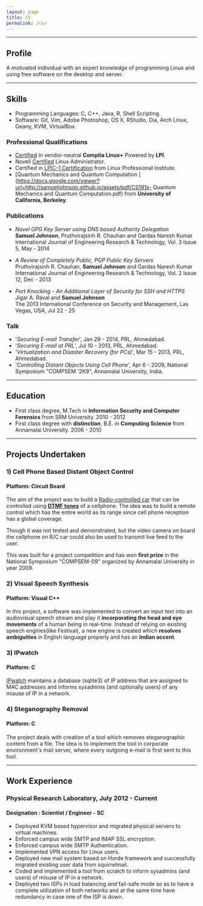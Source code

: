 ```yaml
---
layout: page
title: CV
permalink: /cv/
---
```


----

## Profile

A motivated individual with an expert knowledge of programming Linux and using
free software on the desktop and server.

----

## Skills

  * Programming Languages: C, C++, Java, R, Shell Scripting.
  * Software: Git, Vim, Adobe Photoshop, OS X, RStudio, Dia, Arch Linux, Geany, KVM, VirtualBox.

### Professional Qualifications

  * [Certified](https://www.certmetrics.com/comptia/public/verification.aspx?code=LXRG9Z8K6LFE1RV4) in vendor-neutral **Comptia Linux+** Powered by **LPI**.
  * Novell [Certified](https://docs.google.com/viewer?url=https://samueljohnson.github.io/assets/pdf/SamuelJohnson_NCLA_ECR.pdf) Linux Administrator.
  * Certified in [LPIC-1 Certification](/assets/img/LPI%20LPIC-1.jpg) from Linux Professional Institute.
  * [Quantum Mechanics and Quantum Computation ](https://docs.google.com/viewer?url=http://samueljohnson.github.io/assets/pdf/CS191x- Quantum Mechanics and Quantum Computation.pdf) from **University of California, Berkeley**.

### Publications

  * *Novel GPG Key Server using DNS based Authority Delegation*
<br> **Samuel Johnson**, Pruthvirajsinh R. Chauhan and Gardas Naresh Kumar
<br> International Journal of Engineering Research & Technology, Vol. 3 Issue 5, May - 2014

  * *A Review of Completely Public, PGP Public Key Servers*
<br> Pruthvirajsinh R. Chauhan, **Samuel Johnson** and Gardas Naresh Kumar
<br> International Journal of Engineering Research & Technology, Vol. 2 Issue 12, Dec - 2013

  * *Port Knocking - An Additional Layer of Security for SSH and HTTPS*
<br> Jigar A. Raval and **Samuel Johnson**
<br> The 2013 International Conference on Security and Management, Las Vegas, USA, Jul 22 - 25

### Talk

  * '*Securing E-mail Transfer*', Jan 29 - 2014, PRL, Ahmedabad.
  *  '*Securing E-mail at PRL*', Jul 10 - 2013, PRL, Ahmedabad.
  * '*Virtualization and Disaster Recovery (for PCs)*', Mar 15 - 2013, PRL, Ahmedabad.
  * '*Controlling Distant Objects Using Cell Phone*', Apr 6 - 2009, National Symposium "COMPSEM '2K9", Annamalai University, India.

----

## Education

  * First class degree, M.Tech in **Information Security and Computer Forensics** from SRM University. 2010 - 2012
  * First class degree with **distinction**, B.E. in **Computing Science** from Annamalai University. 2006 - 2010

----

## Projects Undertaken

### 1) Cell Phone Based Distant Object Control

#### Platform: Circuit Board

The aim of the project was to build a [Radio-controlled car](/assets/img/13032009263.jpg) that can be controlled
using [**DTMF tones**](http://en.wikipedia.org/wiki/Dual-tone_multi-frequency_signaling)
of a cellphone. The idea was to build a remote control which has the 
entire world as its range since cell phone reception has a global coverage.

Though it was not tested and demonstrated, but the video camera on board
the cellphone on R/C car could also be used to transmit live feed to the user.

This was built for a project competition and has won **first prize** in the National Symposium "COMPSEM-09"
organized by Annamalai University in year 2009.

### 2) Visual Speech Synthesis

#### Platform: Visual C++

In this project, a software was implemented to convert an
input text into an audiovisual speech stream and play it **incorporating the
head and eye movements** of a human being in real-time. Instead of relying on
existing speech engines(like Festival), a new engine is created which
**resolves ambiguities** in English language properly and has an **Indian
accent**.

### 3) IPwatch

#### Platform: C

[IPwatch](https://github.com/samueljohnson/IPwatch/blob/master/ipwatch.c) maintains a database (sqlite3) of IP address that are assigned to MAC addresses and informs sysadmins (and optionally users) of any misuse of IP in a network.

### 4) Steganography Removal

#### Platform: C

The project deals with creation of a tool which removes steganographic content
from a file. The idea is to implement the tool in corporate environment's mail server,
where every outgoing e-mail is first sent to this tool.

----

## Work Experience

### Physical Research Laboratory, July 2012 - Current

#### Designation : Scientist / Engineer - SC

  * Deployed KVM based hypervisor and migrated physical servers to virtual machines.
  * Enforced campus wide SMTP and IMAP SSL encryption.
  * Enforced campus wide SMTP Authentication.
  * Implemented VPN access for Linux users.
  * Deployed new mail system based on Horde framework and successfully migrated existing user data from squirrelmail.
  * Coded and implemented a tool from scratch to inform sysadmins (and users) of misuse of IP in a network.
  * Deployed two ISPs in load balancing *and* fail-safe mode so as to have a complete
utilization of both networks and at the same time have redundancy in case one of the ISP is down.

